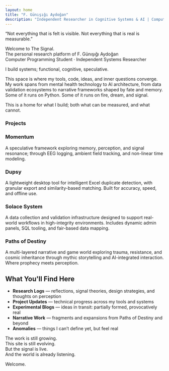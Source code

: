 ```yaml
---
layout: home
title: "F. Günışığı Aydoğan"
description: "Independent Researcher in Cognitive Systems & AI | Computer Programming Student"
---
```


“Not everything that is felt is visible. Not everything that is real is measurable.”

Welcome to The Signal.  
The personal research platform of F. Günışığı Aydoğan  
Computer Programming Student · Independent Systems Researcher

I build systems; functional, cognitive, speculative.

This space is where my tools, code, ideas, and inner questions converge. My work spans from mental health technology to AI architecture, from data validation ecosystems to narrative frameworks shaped by fate and memory. Some of it runs on Python. Some of it runs on fire, dream, and signal.

This is a home for what I build; both what can be measured, and what cannot.

<h3><strong>Projects</strong></h3>

<h3><strong>Momentum</strong></h3>
A speculative framework exploring memory, perception, and signal resonance; through EEG logging, ambient field tracking, and non-linear time modeling.

<h3><strong>Dupsy</strong></h3>
A lightweight desktop tool for intelligent Excel duplicate detection, with granular export and similarity-based matching. Built for accuracy, speed, and offline use.

<h3><strong>Solace System</strong></h3>  
A data collection and validation infrastructure designed to support real-world workflows in high-integrity environments. Includes dynamic admin panels, SQL tooling, and fair-based data mapping.

<h3><strong>Paths of Destiny</strong></h3>  
A multi-layered narrative and game world exploring trauma, resistance, and cosmic inheritance through mythic storytelling and AI-integrated interaction. Where prophecy meets perception.

<h2><strong>What You'll Find Here</strong></h2>

- **Research Logs** — reflections, signal theories, design strategies, and thoughts on perception  
- **Project Updates** — technical progress across my tools and systems  
- **Experimental Blogs** — ideas in transit: partially formed, provocatively real  
- **Narrative Work** — fragments and expansions from Paths of Destiny and beyond  
- **Anomalies** — things I can’t define yet, but feel real  

The work is still growing.  
This site is still evolving.  
But the signal is live.  
And the world is already listening.

Welcome.
